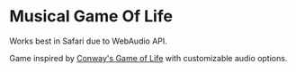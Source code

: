 # Musical Game Of Life

Works best in Safari due to WebAudio API.

Game inspired by [Conway's Game of Life](https://en.wikipedia.org/wiki/Conway%27s_Game_of_Life) with customizable audio options.

